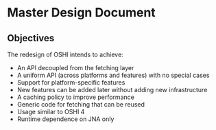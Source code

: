 # Master Design Document

## Objectives
The redesign of OSHI intends to achieve:

- An API decoupled from the fetching layer
- A uniform API (across platforms and features) with no special cases
- Support for platform-specific features
- New features can be added later without adding new infrastructure
- A caching policy to improve performance
- Generic code for fetching that can be reused
- Usage similar to OSHI 4
- Runtime dependence on JNA only